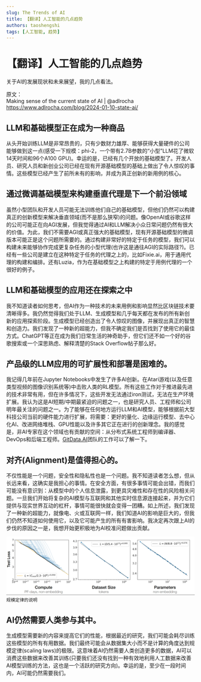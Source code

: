 ```yaml
---
slug: The Trends of AI
title: 【翻译】人工智能的几点趋势
authors: taoshengshi
tags: [人工智能, 趋势]
---
```


# 【翻译】人工智能的几点趋势
关于AI的发展现状和未来展望，我的几点看法。

原文：     
Making sense of the current state of AI | @adlrocha
https://www.adlrocha.com/blog/2024-01-10-state-ai/

## LLM和基础模型正在成为一种商品
从头开始训练LLM是非常昂贵的，只有少数财力雄厚、能够获得大量硬件的公司能够做到这一点(感受一下规模：phi-2，一个带有2.7B参数的“小型”LLM花了微软14天时间和96个A100 GPU)。幸运的是，已经有几个开放的基础模型了。开发人员、研究人员和新创业公司已经在现有开源基础模型的基础上做出了令人惊叹的事情。这些模型已经产生了前所未有的影响，并成为真正创新的新用例的核心。

## 通过微调基础模型来构建垂直代理是下一个前沿领域
虽然小型团队和开发人员可能无法训练他们自己的基础模型，但他们仍然可以构建真正的创新模型来解决垂直领域(而不是那么狭窄)的问题。像OpenAI或谷歌这样的公司可能正在向AGI发展，但我觉得通过AI和LLM解决小众日常问题仍然有很大的价值。为此，我们不需要AGI或真正强大的基础模型，现有开源基础模型的微调版本可能正是这个问题所需要的。通过构建非常好的特定于任务的模型，我们可以构建未来能够协作完成更复杂任务的小型代理(也许这是通往AGI的实际路径?)。已经有一些公司是建立在这种特定于任务的代理之上的，比如Fixie.ai，用于通用代理的构建和编排。还有Luzia，作为在基础模型之上构建的特定于用例代理的一个很好的例子。

## LLM和基础模型的应用还在探索之中
我不知道读者如何思考，但AI作为一种技术的未来用例和影响显然比区块链技术要清晰得多。我仍然觉得我们处于LLM、生成模型和几乎每天都在发布的所有新创新的应用探索阶段。生成模型已经创造出了令人惊叹的图像，并展现出真正的智慧和创造力。我们发现了一种新的超能力，但我不确定我们是否找到了使用它的最佳方式。ChatGPT等正在成为我们日常生活的神奇助手，但它们还不如一个好的谷歌搜索或一个深思熟虑、解释清楚的Stack Overflow帖子那么好。

## 产品级的LLM应用的可扩展性和部署是困难的。
我记得几年前在Jupyter Notebooks中发生了许多AI创新。在Atari游戏(以及任意类型视频的图像识别系统等)中击败人类的RL模型。所有这些工作对于推进最先进的技术非常有用，但在许多情况下，这些开发无法通过iron测试，无法在生产环境扩展。我认为这是AI短期/中期最紧迫的问题之一，也是研究人员、工程师和公司明年最关注的问题之一。为了能够在任何地方运行LLM和AI模型，能够根据前大型科技公司当前的硬件能力进行扩展，将需要：更好的量化、边缘运行模型、去中心化AI、改进网络堆栈、GPU性能以及许多其它正在进行的创新理念。我的感觉是，非AI专家在这个领域也有贡献的空间：从分布式系统工程师到编译器、DevOps和后端工程师。[GitData.AI](https://gitdata.ai)团队的工作可以了解一下。

## 对齐(Alignment)是值得担心的。
不仅性能是一个问题，安全性和隐私性也是一个问题。我不知道读者怎么想，但从长远来看，这确实是我担心的事情。在安全方面，有很多事情可能会出错，而我们可能没有意识到：从模型中的个人信息泄露，到更具灾难性和存在性的风险相关问题。一旦我们开始将复杂的AI模型与互联网和其他实时信息源连接起来，并为它们提供与现实世界互动的杠杆，事情可能很快就会变得一团糟。如上所述，我们发现了一种新的超能力，就像电、火或互联网一样，我们知道AI的影响是巨大的，但我们仍然不知道如何使用它，以及它可能产生的所有有害影响。我决定再次跟上AI的步伐的原因之一是，我想开始更积极地为AI校准问题做出贡献。

![](./img/scaling-laws.png)
`规模定律的说明`

## AI仍然需要人类参与其中。
生成模型需要新的内容来提高它们的性能，根据最近的研究，我们可能会耗尽训练这些模型的所有有用数据。我们最终可能会从数据集大小而不是计算的角度达到规模定律(scaling laws)的极限。这意味着AI仍然需要人类创造更多的数据，AI可以消费这些数据来改善其训练(只要我们还没有找到一种有效地利用人工数据来改善AI模型训练的方法，这也是一个活跃的研究方向)。幸运的是，至少在一段时间内，AI可能仍然需要我们。

